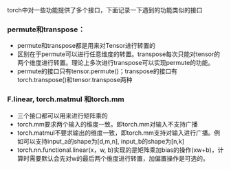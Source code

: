 torch中对一些功能提供了多个接口，下面记录一下遇到的功能类似的接口

### permute和transpose：
- permute和transpose都是用来对Tensor进行转置的
- 区别在于permute可以进行任意维度的转置。transpose每次只能对tensor的两个维度进行转置。理论上多次进行transpose可以实现permute的功能。
- permute的接口只有tensor.permute()；transpose的接口有torch.transpose()和tensor.transpose两种

### F.linear, torch.matmul 和torch.mm
- 三个接口都可以用来进行矩阵乘的
- torch.mm要求两个输入的维度一致。即torch.mm对输入不支持广播
- torch.matmul不要求输出的维度一致，即torch.mm支持对输入进行广播。例如可以支持input_a的shape为[d,m,n], input_b的shape为[n,k]
- torch.nn.functional.linear(x，w, b)实现的是矩阵乘加bias的操作(xw+b)，计算时需要默认会先对w的最后两个维度进行转置，加偏置操作是可选的。
